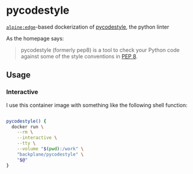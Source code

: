 # pycodestyle

[`alpine:edge`](https://hub.docker.com/_/alpine/)-based dockerization of [pycodestyle](https://pycodestyle.pycqa.org/), the python linter

As the homepage says:

> pycodestyle (formerly pep8) is a tool to check your Python code against some of the style conventions in [PEP 8](http://www.python.org/dev/peps/pep-0008/).

## Usage

### Interactive

I use this container image with something like the following shell function:

```sh

pycodestyle() {
  docker run \
    --rm \
    --interactive \
    --tty \
    --volume "$(pwd):/work" \
    "backplane/pycodestyle" \
    "$@"
}

```
